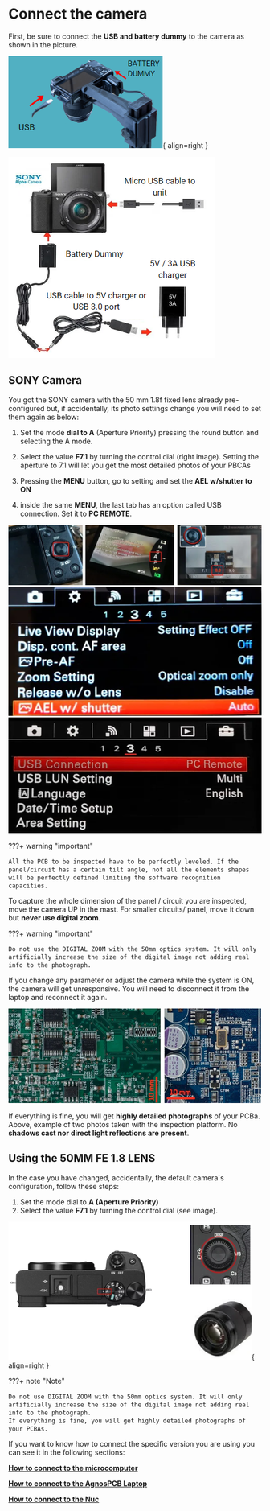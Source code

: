 # Connect the camera 

First, be sure to connect the **USB and battery dummy** to the camera as shown in the picture.

![alt text](assets/assembly-7.PNG){ align=right }

![alt text](assets/conect_camera.PNG)

## SONY Camera

You got the SONY camera with the 50 mm 1.8f fixed lens already pre-configured but, if accidentally, its photo settings change you will need to set them again as below:

1. Set the mode **dial to A** (Aperture Priority) pressing the round button and selecting the A mode.

2) Select the value **F7.1** by turning the control dial (right image). Setting the aperture to 7.1 will let you get the most detailed photos of your PBCAs

3) Pressing the **MENU** button, go to setting and set the **AEL w/shutter to ON**

4) inside the same **MENU**, the last tab has an option called USB connection. Set it to **PC REMOTE**.

![alt text](assets/SONY-1.PNG)
![alt text](assets/SONY-2.PNG)
![alt text](assets/SONY-3.PNG)

???+ warning "important"

    All the PCB to be inspected have to be perfectly leveled. If the panel/circuit has a certain tilt angle, not all the elements shapes will be perfectly defined limiting the software recognition capacities.

To capture the whole dimension of the panel / circuit you are inspected, move the camera UP in the mast. For smaller circuits/ panel, move it down but **never use digital zoom**.

???+ warning "important"

    Do not use the DIGITAL ZOOM with the 50mm optics system. It will only artificially increase the size of the digital image not adding real info to the photograph.

If you change any parameter or adjust the camera while the system is ON, the camera will get unresponsive. You will need to disconnect it from the laptop and reconnect it again.

![alt text](assets/DIGITAL_ZOOM.PNG)

If everything is fine, you will get **highly detailed photographs** of your PCBa. Above, example of two photos taken with the inspection platform. No **shadows cast nor direct light reflections are present**.

## **Using the 50MM FE 1.8 LENS**

In the case you have changed, accidentally, the default camera´s configuration, follow these steps:
1) Set the mode dial to **A (Aperture Priority)**
2) Select the value **F7.1** by turning the control dial (see image).

![alt text](assets/note-camera.PNG){ align=right }

???+ note "Note"

    Do not use DIGITAL ZOOM with the 50mm optics system. It will only artificially increase the size of the digital image not adding real info to the photograph. 
    If everything is fine, you will get highly detailed photographs of your PCBAs.

If you want to know how to connect the specific version you are using you can see it in the following sections:

**[How to connect to the microcomputer](Connect_to_the_microcomputer.md "Title")**

**[How to connect to the AgnosPCB Laptop](Connect_to_the_AgnosPCB_Laptop.md "Title")**

**[How to connect to the Nuc](Connect_to_the_Nuc.md "Title")**